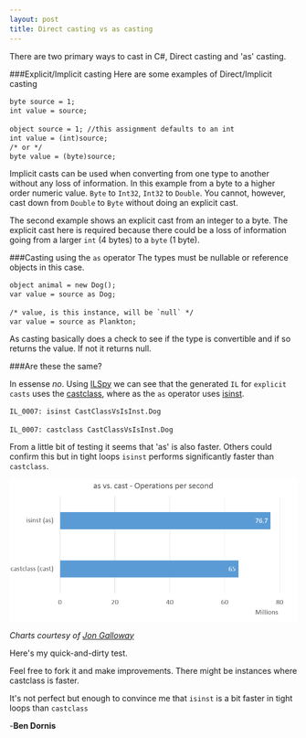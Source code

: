 ```yaml
---
layout: post
title: Direct casting vs as casting
---
```


There are two primary ways to cast in C#, Direct casting and 'as' casting.

###Explicit/Implicit casting
Here are some examples of Direct/Implicit casting

    byte source = 1;
	int value = source;
    
    object source = 1; //this assignment defaults to an int
    int value = (int)source;
    /* or */
	byte value = (byte)source;

    
Implicit casts can be used when converting from one type to another without any loss of information. In this example from a byte to a higher order numeric value. `Byte` to `Int32`, `Int32` to `Double`. You cannot, however, cast down from `Double` to `Byte` without doing an explicit cast. 

The second example shows an explicit cast from an integer to a byte. The explicit cast here is required because there could be a loss of information going from a larger `int` (4 bytes) to a `byte` (1 byte).

###Casting using the `as` operator
The types must be nullable or reference objects in this case.

    object animal = new Dog();
    var value = source as Dog;
	
	/* value, is this instance, will be `null` */
	var value = source as Plankton;

As casting basically does a check to see if the type is convertible and if so returns the value. If not it returns null.
	
###Are these the same?

In essense *no*. Using [ILSpy](http://ilspy.net/) we can see that the generated `IL` for `explicit casts` uses the [castclass](msdn.microsoft.com/library/system.reflection.emit.opcodes.castclass.aspx), where as the `as` operator uses [isinst](http://msdn.microsoft.com/library/system.reflection.emit.opcodes.isinst.aspx). 

    IL_0007: isinst CastClassVsIsInst.Dog
    
    IL_0007: castclass CastClassVsIsInst.Dog

From a little bit of testing it seems that 'as' is also faster. Others could confirm this but in tight loops `isinst` performs significantly faster than `castclass`.

![castclass vs. isinst](/images/castclass-vs-isinst.png)

*Charts courtesy of [Jon Galloway](http://weblogs.asp.net/jongalloway)*

Here's my quick-and-dirty test. 
<script src="https://gist.github.com/Buildstarted/e6646dfd8fcf000efd50.js"></script>
Feel free to fork it and make improvements. There might be instances where castclass is faster.

It's not perfect but enough to convince me that `isinst` is a bit faster in tight loops than `castclass`

-**Ben Dornis**
